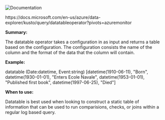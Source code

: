 ![Documentation](https://shields.io/badge/-Documentation-informational)
<p>
https://docs.microsoft.com/en-us/azure/data-explorer/kusto/query/datatableoperator?pivots=azuremonitor

</p>

 **Summary:**
<p>
The datatable operator takes a configuration in as input and returns a table based on the configuration. The configuration consists the name of the column and the format of the data that the column will contain.
</p>

 **Example:**
<p>
datatable (Date:datetime, Event:string) [datetime(1910-06-11), "Born", datetime(1930-01-01), "Enters Ecole Navale", datetime(1953-01-01), "Published first book", datetime(1997-06-25), "Died"]
</p>

 **When to use:**
<p>
Datatable is best used when looking to construct a static table of information that can be used to run comparisions, checks, or joins within a regular log based query. 
</p>
